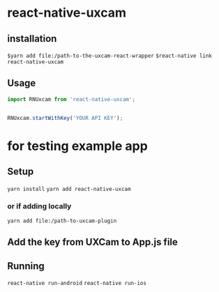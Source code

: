 # react-native-uxcam

## installation
`$yarn add file:/path-to-the-uxcam-react-wrapper`
`$react-native link react-native-uxcam`

## Usage
```javascript
import RNUxcam from 'react-native-uxcam';


RNUxcam.startWithKey('YOUR API KEY');
```
# for testing example app
## Setup
`yarn install`
`yarn add react-native-uxcam`
### or if adding locally
`yarn add file:/path-to-uxcam-plugin`

## Add the key from UXCam to App.js file

## Running
`react-native run-android`
`react-native run-ios`